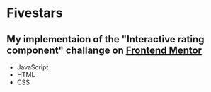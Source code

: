 # Fivestars

## My implementaion of the "Interactive rating component" challange on [Frontend Mentor](https://www.frontendmentor.io)
- JavaScript
- HTML
- CSS